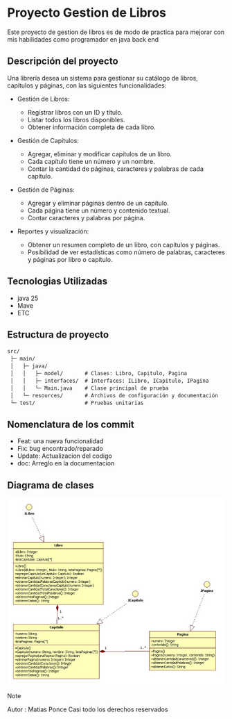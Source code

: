 # Proyecto Gestion de Libros

Este proyecto de gestion de libros es de modo de practica para mejorar con mis habilidades como programador en java back end

## Descripción del proyecto

Una librería desea un sistema para gestionar su catálogo de libros, capítulos y páginas, con las siguientes funcionalidades:

- Gestión de Libros:
  - Registrar libros con un ID y título. 
  - Listar todos los libros disponibles. 
  - Obtener información completa de cada libro.

- Gestión de Capítulos:
  - Agregar, eliminar y modificar capítulos de un libro. 
  - Cada capítulo tiene un número y un nombre. 
  - Contar la cantidad de páginas, caracteres y palabras de cada capítulo.

- Gestión de Páginas:
  - Agregar y eliminar páginas dentro de un capítulo. 
  - Cada página tiene un número y contenido textual. 
  - Contar caracteres y palabras por página.

- Reportes y visualización:
  - Obtener un resumen completo de un libro, con capítulos y páginas. 
  - Posibilidad de ver estadísticas como número de palabras, caracteres y páginas por libro o capítulo.

## Tecnologias Utilizadas
- java 25
- Mave
- ETC

## Estructura de proyecto
```cmd
src/
 ├─ main/
 │   ├─ java/
 │   │   ├─ model/       # Clases: Libro, Capitulo, Pagina
 │   │   ├─ interfaces/  # Interfaces: ILibro, ICapitulo, IPagina
 │   │   └─ Main.java    # Clase principal de prueba
 │   └─ resources/       # Archivos de configuración y documentación
 └─ test/                # Pruebas unitarias

```

## Nomenclatura de los commit
- Feat: una nueva funcionalidad
- Fix: bug encontrado/reparado
- Update: Actualizacion del codigo
- doc: Arreglo en la documentacion

## Diagrama de clases
![diagrama_de_clases.jpg](doc/diagrama_de_clases.jpg)

> [!NOTE]
> Autor : Matias Ponce
> Casi todo los derechos reservados

